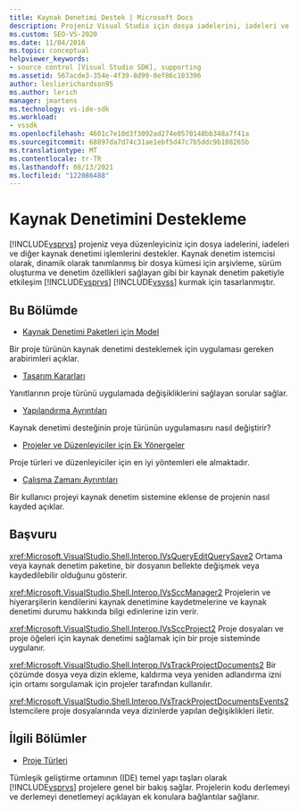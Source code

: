 ```yaml
---
title: Kaynak Denetimi Destek | Microsoft Docs
description: Projeniz Visual Studio için dosya iadelerini, iadeleri ve diğer kaynak denetimi işlemlerini nasıl desteklediğini öğrenin.
ms.custom: SEO-VS-2020
ms.date: 11/04/2016
ms.topic: conceptual
helpviewer_keywords:
- source control [Visual Studio SDK], supporting
ms.assetid: 567acde3-354e-4f39-8d99-0ef86c103396
author: leslierichardson95
ms.author: lerich
manager: jmartens
ms.technology: vs-ide-sdk
ms.workload:
- vssdk
ms.openlocfilehash: 4601c7e10d3f3092ad274e0570148bb348a7f41a
ms.sourcegitcommit: 68897da7d74c31ae1ebf5d47c7b5ddc9b108265b
ms.translationtype: MT
ms.contentlocale: tr-TR
ms.lasthandoff: 08/13/2021
ms.locfileid: "122086488"
---
```

# <a name="supporting-source-control"></a>Kaynak Denetimini Destekleme
[!INCLUDE[vsprvs](../../code-quality/includes/vsprvs_md.md)] projeniz veya düzenleyiciniz için dosya iadelerini, iadeleri ve diğer kaynak denetimi işlemlerini destekler. Kaynak denetim istemcisi olarak, dinamik olarak tanımlanmış bir dosya kümesi için arşivleme, sürüm oluşturma ve denetim özellikleri sağlayan gibi bir kaynak denetim paketiyle etkileşim [!INCLUDE[vsprvs](../../code-quality/includes/vsprvs_md.md)] [!INCLUDE[vsvss](../../extensibility/includes/vsvss_md.md)] kurmak için tasarlanmıştır.

## <a name="in-this-section"></a>Bu Bölümde
- [Kaynak Denetimi Paketleri için Model](../../extensibility/internals/model-for-source-control-packages.md)

 Bir proje türünün kaynak denetimi desteklemek için uygulaması gereken arabirimleri açıklar.

- [Tasarım Kararları](../../extensibility/internals/source-control-design-decisions.md)

 Yanıtlarının proje türünü uygulamada değişikliklerini sağlayan sorular sağlar.

- [Yapılandırma Ayrıntıları](../../extensibility/internals/source-control-configuration-details.md)

 Kaynak denetimi desteğinin proje türünün uygulamasını nasıl değiştirir?

- [Projeler ve Düzenleyiciler için Ek Yönergeler](../../extensibility/internals/additional-source-control-guidelines-for-projects-and-editors.md)

 Proje türleri ve düzenleyiciler için en iyi yöntemleri ele almaktadır.

- [Çalışma Zamanı Ayrıntıları](../../extensibility/internals/source-control-runtime-details.md)

 Bir kullanıcı projeyi kaynak denetim sistemine eklense de projenin nasıl kayded açıklar.

## <a name="reference"></a>Başvuru
 <xref:Microsoft.VisualStudio.Shell.Interop.IVsQueryEditQuerySave2> Ortama veya kaynak denetim paketine, bir dosyanın bellekte değişmek veya kaydedilebilir olduğunu gösterir.

 <xref:Microsoft.VisualStudio.Shell.Interop.IVsSccManager2> Projelerin ve hiyerarşilerin kendilerini kaynak denetimine kaydetmelerine ve kaynak denetimi durumu hakkında bilgi edinlerine izin verir.

 <xref:Microsoft.VisualStudio.Shell.Interop.IVsSccProject2> Proje dosyaları ve proje öğeleri için kaynak denetimi sağlamak için bir proje sisteminde uygulanır.

 <xref:Microsoft.VisualStudio.Shell.Interop.IVsTrackProjectDocuments2> Bir çözümde dosya veya dizin ekleme, kaldırma veya yeniden adlandırma izni için ortamı sorgulamak için projeler tarafından kullanılır.

 <xref:Microsoft.VisualStudio.Shell.Interop.IVsTrackProjectDocumentsEvents2> İstemcilere proje dosyalarında veya dizinlerde yapılan değişiklikleri iletir.

## <a name="related-sections"></a>İlgili Bölümler
- [Proje Türleri](../../extensibility/internals/project-types.md)

 Tümleşik geliştirme ortamının (IDE) temel yapı taşları olarak [!INCLUDE[vsprvs](../../code-quality/includes/vsprvs_md.md)] projelere genel bir bakış sağlar. Projelerin kodu derlemeyi ve derlemeyi denetlemeyi açıklayan ek konulara bağlantılar sağlanır.
